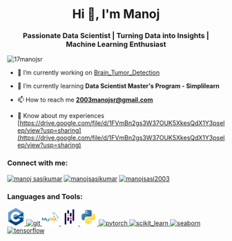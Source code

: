 <h1 align="center">Hi 👋, I'm Manoj</h1>
<h3 align="center">Passionate Data Scientist | Turning Data into Insights | Machine Learning Enthusiast</h3>

<p align="left"> <img src="https://komarev.com/ghpvc/?username=17manojsr&label=Profile%20views&color=0e75b6&style=flat" alt="17manojsr" /> </p>

- 🔭 I’m currently working on [Brain_Tumor_Detection](https://github.com/17Manojsr/Brain_Tumor_Detection.git)

- 🌱 I’m currently learning **Data Scientist Master's Program - Simplilearn**

- 📫 How to reach me **2003manojsr@gmail.com**

- 📄 Know about my experiences [https://drive.google.com/file/d/1FVmBn2gs3W37OUK5XkesQdX1Y3pselep/view?usp=sharing](https://drive.google.com/file/d/1FVmBn2gs3W37OUK5XkesQdX1Y3pselep/view?usp=sharing)

<h3 align="left">Connect with me:</h3>
<p align="left">
<a href="https://linkedin.com/in/manoj sasikumar" target="blank"><img align="center" src="https://raw.githubusercontent.com/rahuldkjain/github-profile-readme-generator/master/src/images/icons/Social/linked-in-alt.svg" alt="manoj sasikumar" height="30" width="40" /></a>
<a href="https://www.codechef.com/users/manojsasikumar" target="blank"><img align="center" src="https://cdn.jsdelivr.net/npm/simple-icons@3.1.0/icons/codechef.svg" alt="manojsasikumar" height="30" width="40" /></a>
<a href="https://www.hackerrank.com/manojsasi2003" target="blank"><img align="center" src="https://raw.githubusercontent.com/rahuldkjain/github-profile-readme-generator/master/src/images/icons/Social/hackerrank.svg" alt="manojsasi2003" height="30" width="40" /></a>
</p>

<h3 align="left">Languages and Tools:</h3>
<p align="left"> <a href="https://www.w3schools.com/cpp/" target="_blank" rel="noreferrer"> <img src="https://raw.githubusercontent.com/devicons/devicon/master/icons/cplusplus/cplusplus-original.svg" alt="cplusplus" width="40" height="40"/> </a> <a href="https://git-scm.com/" target="_blank" rel="noreferrer"> <img src="https://www.vectorlogo.zone/logos/git-scm/git-scm-icon.svg" alt="git" width="40" height="40"/> </a> <a href="https://www.mysql.com/" target="_blank" rel="noreferrer"> <img src="https://raw.githubusercontent.com/devicons/devicon/master/icons/mysql/mysql-original-wordmark.svg" alt="mysql" width="40" height="40"/> </a> <a href="https://pandas.pydata.org/" target="_blank" rel="noreferrer"> <img src="https://raw.githubusercontent.com/devicons/devicon/2ae2a900d2f041da66e950e4d48052658d850630/icons/pandas/pandas-original.svg" alt="pandas" width="40" height="40"/> </a> <a href="https://www.python.org" target="_blank" rel="noreferrer"> <img src="https://raw.githubusercontent.com/devicons/devicon/master/icons/python/python-original.svg" alt="python" width="40" height="40"/> </a> <a href="https://pytorch.org/" target="_blank" rel="noreferrer"> <img src="https://www.vectorlogo.zone/logos/pytorch/pytorch-icon.svg" alt="pytorch" width="40" height="40"/> </a> <a href="https://scikit-learn.org/" target="_blank" rel="noreferrer"> <img src="https://upload.wikimedia.org/wikipedia/commons/0/05/Scikit_learn_logo_small.svg" alt="scikit_learn" width="40" height="40"/> </a> <a href="https://seaborn.pydata.org/" target="_blank" rel="noreferrer"> <img src="https://seaborn.pydata.org/_images/logo-mark-lightbg.svg" alt="seaborn" width="40" height="40"/> </a> <a href="https://www.tensorflow.org" target="_blank" rel="noreferrer"> <img src="https://www.vectorlogo.zone/logos/tensorflow/tensorflow-icon.svg" alt="tensorflow" width="40" height="40"/> </a> </p>


<!---
17Manojsr/17Manojsr is a ✨ special ✨ repository because its `README.md` (this file) appears on your GitHub profile.
You can click the Preview link to take a look at your changes.
--->
